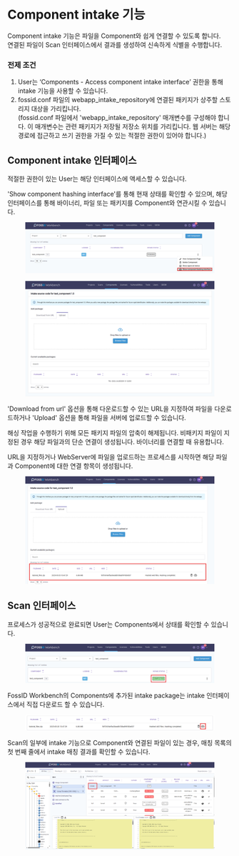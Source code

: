 # Component intake 기능

Component intake 기능은 파일을 Component와 쉽게 연결할 수 있도록 합니다. \
연결된 파일이 Scan 인터페이스에서 결과를 생성하여 신속하게 식별을 수행합니다.

### 전제 조건

1. User는 ‘Components - Access component intake interface’ 권한을 통해 intake 기능을 사용할 수 있습니다.
2. fossid.conf 파일의 webapp\_intake\_repository에 연결된 패키지가 상주할 스토리지 대상을 가리킵니다.\
   (fossid.conf 파일에서 'webapp\_intake\_repository' 매개변수를 구성해야 합니다. 이 매개변수는 관련 패키지가 저장될 저장소 위치를 가리킵니다. 웹 서버는 해당 경로에 접근하고 쓰기 권한을 가질 수 있는 적절한 권한이 있어야 합니다.)

## Component intake 인터페이스

적절한 권한이 있는 User는 해당 인터페이스에 액세스할 수 있습니다.

'Show component hashing interface'를 통해 현재 상태를 확인할 수 있으며, 해당 인터페이스를 통해 바이너리, 파일 또는 패키지를 Component와 연관시킬 수 있습니다.

<figure><img src="../../../.gitbook/assets/화면 캡처 2025-05-20 141540.png" alt=""><figcaption></figcaption></figure>

<figure><img src="../../../.gitbook/assets/화면 캡처 2025-05-20 141629.png" alt=""><figcaption></figcaption></figure>

'Download from url' 옵션을 통해 다운로드할 수 있는 URL을 지정하여 파일을 다운로드하거나 'Upload' 옵션을 통해 파일을 서버에 업로드할 수 있습니다.

해싱 작업을 수행하기 위해 모든 패키지 파일의 압축이 해제됩니다. 비패키지 파일이 지정된 경우 해당 파일과의 단순 연결이 생성됩니다. 바이너리를 연결할 때 유용합니다.

URL을 지정하거나 WebServer에 파일을 업로드하는 프로세스를 시작하면 해당 파일과 Component에 대한 연결 항목이 생성됩니다.

<figure><img src="../../../.gitbook/assets/화면 캡처 2025-05-20 141925.png" alt=""><figcaption></figcaption></figure>

## Scan 인터페이스

프로세스가 성공적으로 완료되면 User는 Components에서 상태를 확인할 수 있습니다.

<figure><img src="../../../.gitbook/assets/화면 캡처 2025-05-20 141840.png" alt=""><figcaption></figcaption></figure>

FossID Workbench의 Components에 추가된 intake package는 intake 인터페이스에서 직접 다운로드 할 수 있습니다.

<figure><img src="../../../.gitbook/assets/화면 캡처 2025-05-20 142012.png" alt=""><figcaption></figcaption></figure>

Scan의 일부에 intake 기능으로 Component와 연결된 파일이 있는 경우, 매칭 목록의 첫 번째 줄에서 intake 매칭 결과를 확인할 수 있습니다.

<figure><img src="../../../.gitbook/assets/화면 캡처 2025-05-20 142132.png" alt=""><figcaption></figcaption></figure>
